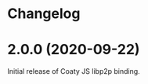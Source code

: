 # Changelog

<a name="2.0.0"></a>
# 2.0.0 (2020-09-22)

Initial release of Coaty JS libp2p binding.
